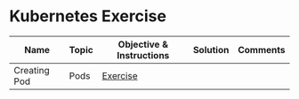 # Kubernetes Exercise

|Name|Topic|Objective & Instructions|Solution|Comments|
|--------|--------|------|----|----|
| Creating Pod | Pods | [Exercise](pods_01.md) | | |
